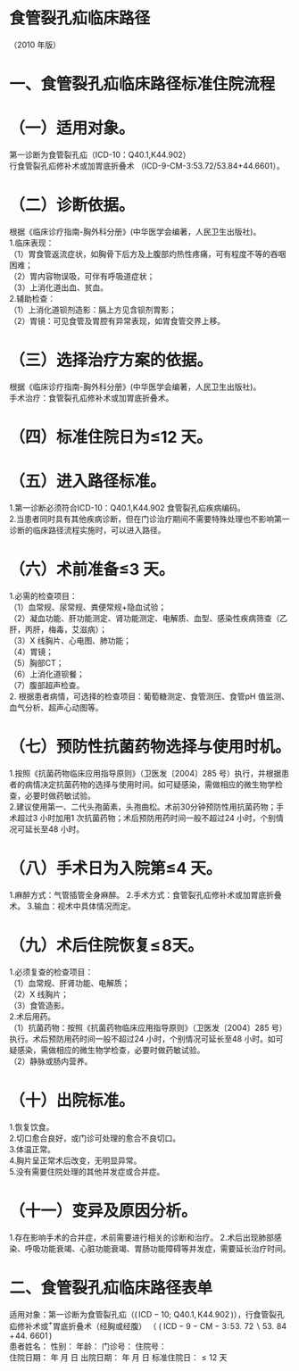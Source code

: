 # 食管裂孔疝临床路径  
（2010 年版）  
# 一、食管裂孔疝临床路径标准住院流程  
# （一）适用对象。  
第一诊断为食管裂孔疝（ICD-10：Q40.1,K44.902）  
行食管裂孔疝修补术或加胃底折叠术 （ICD-9-CM-3:53.72/53.84+44.6601）。  
# （二）诊断依据。  
根据《临床诊疗指南-胸外科分册》(中华医学会编著，人民卫生出版社)。  
1.临床表现：  
（1）胃食管返流症状，如胸骨下后方及上腹部灼热性疼痛，可有程度不等的吞咽困难；  
（2）胃内容物误吸，可伴有呼吸道症状；  
（3）上消化道出血、贫血。  
2.辅助检查：  
（1）上消化道钡剂造影：膈上方见含钡剂胃影；  
（2）胃镜：可见食管及胃腔有异常表现，如胃食管交界上移。  
# （三）选择治疗方案的依据。  
根据《临床诊疗指南-胸外科分册》(中华医学会编著，人民卫生出版社)。  
手术治疗：食管裂孔疝修补术或加胃底折叠术。  
# （四）标准住院日为≤12 天。  
# （五）进入路径标准。  
1.第一诊断必须符合ICD-10：Q40.1,K44.902 食管裂孔疝疾病编码。  
2.当患者同时具有其他疾病诊断，但在门诊治疗期间不需要特殊处理也不影响第一诊断的临床路径流程实施时，可以进入路径。  
# （六）术前准备≤3 天。  
1.必需的检查项目：  
（1）血常规、尿常规、粪便常规$+$隐血试验；  
（2）凝血功能、肝功能测定、肾功能测定、电解质、血型、感染性疾病筛查（乙肝，丙肝，梅毒，艾滋病）；  
（3）X 线胸片、心电图、肺功能；  
（4）胃镜；  
（5）胸部CT；  
（6）上消化道钡餐；  
（7）腹部超声检查。  
2. 根据患者病情，可选择的检查项目：葡萄糖测定、食管测压、食管pH 值监测、血气分析、超声心动图等。  
# （七）预防性抗菌药物选择与使用时机。  
1.按照《抗菌药物临床应用指导原则》（卫医发〔2004〕285 号）执行，并根据患者的病情决定抗菌药物的选择与使用时间。如可疑感染，需做相应的微生物学检查，必要时做药敏试验。  
2.建议使用第一、二代头孢菌素，头孢曲松。术前30分钟预防性用抗菌药物；手术超过3 小时加用1 次抗菌药物；术后预防用药时间一般不超过24 小时，个别情况可延长至48 小时。  
# （八）手术日为入院第≤4 天。  
1.麻醉方式：气管插管全身麻醉。 2.手术方式：食管裂孔疝修补术或加胃底折叠术。 3.输血：视术中具体情况而定。  
# （九）术后住院恢复$\leqslant\!8$天。  
1.必须复查的检查项目：  
（1）血常规、肝肾功能、电解质；  
（2）X 线胸片；  
（3）食管造影。  
2.术后用药。  
（1）抗菌药物：按照《抗菌药物临床应用指导原则》（卫医发〔2004〕285 号）执行。术后预防用药时间一般不超过24 小时，个别情况可延长至48 小时。如可疑感染，需做相应的微生物学检查，必要时做药敏试验。  
（2）静脉或肠内营养。  
# （十）出院标准。  
1.恢复饮食。  
2.切口愈合良好，或门诊可处理的愈合不良切口。  
3.体温正常。  
4.胸片呈正常术后改变，无明显异常。  
5.没有需要住院处理的其他并发症或合并症。  
# （十一）变异及原因分析。  
1.存在影响手术的合并症，术前需要进行相关的诊断和治疗。 2.术后出现肺部感染、呼吸功能衰竭、心脏功能衰竭、胃肠功能障碍等并发症，需要延长治疗时间。  
# 二、食管裂孔疝临床路径表单  
适用对象：第一诊断为食管裂孔疝（$(\,\mathrm{ICD-10};\ \mathrm{Q40.1},\mathrm{K44.902}\,)$），行食管裂孔疝修补术或$^+$胃底折叠术（经胸或经腹） （ $(\;\mathrm{ICD-9-CM-3}\!:\!53.\;\!72\backslash53.\;\!84\!+\!44.\;\!6601\,)$  
患者姓名：           性别：    年龄：    门诊号：       住院号：  
住院日期：     年  月  日    出院日期：     年  月   日     标准住院日：${\leqslant}12$ 天  
